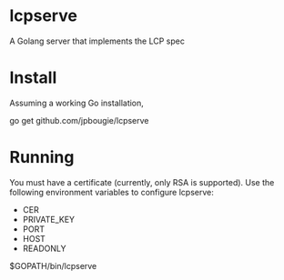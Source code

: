 lcpserve
========

A Golang server that implements the LCP spec


Install
======

Assuming a working Go installation,

go get github.com/jpbougie/lcpserve

Running
=======
You must have a certificate (currently, only RSA is supported). Use the following environment variables to configure lcpserve:
- CER
- PRIVATE_KEY
- PORT
- HOST
- READONLY

$GOPATH/bin/lcpserve
